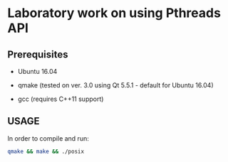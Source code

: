# Laboratory work on using Pthreads API

## Prerequisites

- Ubuntu 16.04

- qmake (tested on ver. 3.0 using Qt 5.5.1 - default for Ubuntu 16.04)

- gcc (requires C++11 support)



## USAGE

In order to compile and run:

```bash
qmake && make && ./posix
```
